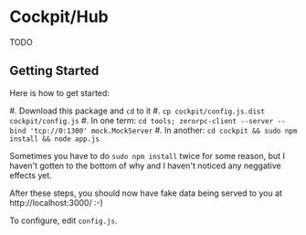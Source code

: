 Cockpit/Hub
===========

TODO


Getting Started
---------------

Here is how to get started:

#. Download this package and ``cd`` to it
#. ``cp cockpit/config.js.dist cockpit/config.js``
#. In one term: ``cd tools; zerorpc-client --server --bind 'tcp://0:1300' mock.MockServer``
#. In another: ``cd cockpit && sudo npm install && node app.js``


Sometimes you have to do ``sudo npm install`` twice for some reason, but I haven't gotten to the bottom of why and I haven't noticed any neggative effects yet.

After these steps, you should now have fake data being served to you at http://localhost:3000/ :-)

To configure, edit ``config.js``.

